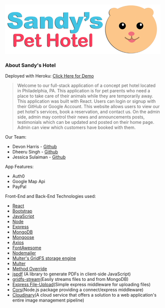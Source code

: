 ![](client/src/images/SandyspetHotel_LOGO1.gif)

### About Sandy's Hotel

Deployed with Heroku:
[Click Here for Demo](https://mighty-waters-45866.herokuapp.com/)

> Welcome to our full-stack application of a concept pet hotel located in Philadelphia, PA. This application is for pet parents who need a place to take care of their animals while they are temporarily away. This application was built with React. Users can login or signup with their GitHub or Google Account. This website allows users to view our pet hotel's services, book a reservation, and contact us. On the admin side, admin may control their news and announcements posts, testimonials which can be updated and posted on their home page. Admin can view which customers have booked with them.

Our Team:
* Devon Harris - [Github](https://github.com/Cresence)
* Dheeru Singh - [Github](https://github.com/dheeru-singh)
* Jessica Sulaiman - [Github](https://github.com/jessmeow21)

App Features:
* Auth0
* Google Map Api
* PayPal

Front-End and Back-End Technologies used:
* [React](https://reactjs.org/)
* [Bootstrap](https://getbootstrap.com/)
* [JavaScript](https://www.javascript.com/)
* [Node](https://nodejs.org/en/)
* [Express](https://expressjs.com/)
* [MongoDB](https://www.mongodb.com/)
* [Mongoose](https://mongoosejs.com/)
* [Axios](https://www.npmjs.com/package/axios)
* [FontAwesome](https://fontawesome.com/)
* [Nodemailer](https://nodemailer.com/about/)
* [Multer's GridFS storage engine](https://www.npmjs.com/package/multer-gridfs-storage)
* [Multer](https://www.npmjs.com/package/multer)
* [Method Override](https://www.npmjs.com/package/method-override)
* [jspdf](https://www.npmjs.com/package/jspdf) (A library to generate PDFs in client-side JavaScript)
* [gridfs-stream](https://www.npmjs.com/package/gridfs-stream)(Easily streams files to and from MongoDB)
* [Express File-Upload](https://www.npmjs.com/package/express-fileupload)(Simple express middleware for uploading files)
* [Cors](https://www.npmjs.com/package/cors)(Node.js package providing a connect/express middleware)
* [Cloudinary](https://www.npmjs.com/package/cloudinary)(A cloud service that offers a solution to a web application's entire image management pipeline)
